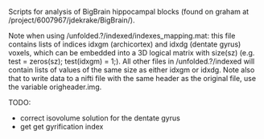 Scripts for analysis of BigBrain hippocampal blocks (found on graham at /project/6007967/jdekrake/BigBrain/).

Note when using /unfolded.?/indexed/indexes_mapping.mat: this file contains lists of indices idxgm (archicortex) and idxdg (dentate gyrus) voxels, which can be embedded into a 3D logical matrix with size(sz) (e.g. test = zeros(sz); test(idxgm) = 1;). All other files in /unfolded.?/indexed will contain lists of values of the same size as either idxgm or idxdg. Note also that to write data to a nifti file with the same header as the original file, use the variable origheader.img.

TODO:
 - correct isovolume solution for the dentate gyrus
 - get get gyrification index
